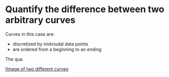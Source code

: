 # Quantify the difference between two arbitrary curves

Curves in this case are:
- discretized by inidviudal data points
- are ordered from a beginning to an ending

The qua

[!Image of two different curves](images/Fig2.eps)
